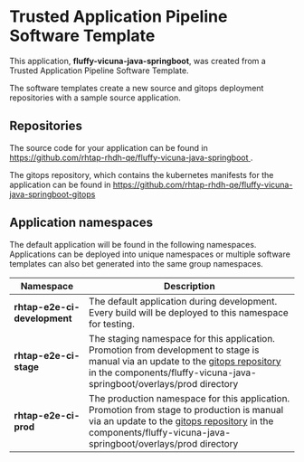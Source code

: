 # Trusted Application Pipeline Software Template

This application, **fluffy-vicuna-java-springboot**, was created from a Trusted Application Pipeline Software Template.

The software templates create a new source and gitops deployment repositories with a sample source application. 

## Repositories

The source code for your application can be found in [https://github.com/rhtap-rhdh-qe/fluffy-vicuna-java-springboot ](https://github.com/rhtap-rhdh-qe/fluffy-vicuna-java-springboot ).
 
The gitops repository, which contains the kubernetes manifests for the application can be found in 
[https://github.com/rhtap-rhdh-qe/fluffy-vicuna-java-springboot-gitops ](https://github.com/rhtap-rhdh-qe/fluffy-vicuna-java-springboot-gitops ) 

## Application namespaces 

The default application will be found in the following namespaces. Applications can be deployed into unique namespaces or multiple software templates can also bet generated into the same group namespaces.  

|  Namespace   |  Description   |  
| -------- | -------- |   
| **rhtap-e2e-ci-development** | The default application during development. Every build will be deployed to this namespace for testing. | 
| **rhtap-e2e-ci-stage** | The staging namespace for this application. Promotion from development to stage is manual via an update to the [gitops repository](https://github.com/rhtap-rhdh-qe/fluffy-vicuna-java-springboot-gitops ) in the components/fluffy-vicuna-java-springboot/overlays/prod directory |  
| **rhtap-e2e-ci-prod** | The production namespace for this application. Promotion from stage to production is manual via an update to the [gitops repository](https://github.com/rhtap-rhdh-qe/fluffy-vicuna-java-springboot-gitops ) in the components/fluffy-vicuna-java-springboot/overlays/prod directory | 